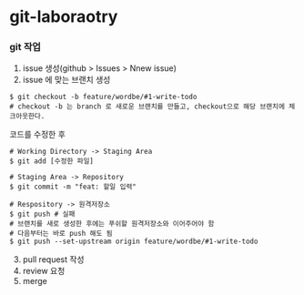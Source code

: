 # git-laboraotry

### git 작업
1. issue 생성(github > Issues > Nnew issue)
2. issue 에 맞는 브랜치 생성
```shell
$ git checkout -b feature/wordbe/#1-write-todo
# checkout -b 는 branch 로 새로운 브랜치를 만들고, checkout으로 해당 브랜치에 체크아웃한다.
```

코드를 수정한 후
```shell
# Working Directory -> Staging Area
$ git add [수정한 파일]

# Staging Area -> Repository
$ git commit -m "feat: 할일 입력"

# Respository -> 원격저장소
$ git push # 실패
# 브랜치를 새로 생성한 후에는 푸쉬할 원격저장소와 이어주어야 함
# 다음부터는 바로 push 해도 됨
$ git push --set-upstream origin feature/wordbe/#1-write-todo
```

3. pull request 작성
4. review 요청
5. merge
